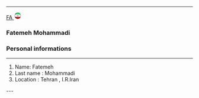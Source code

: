 
---
[FA](index.md)<a class="pt-trigger" href="index" data-animation="62"> <img src="img/Iran.png" width="20" height="20"/></a>

### Fatemeh Mohammadi

### Personal informations

---
<ol>
  <li> Name: Fatemeh</li>
  <li> Last name : Mohammadi</li>
  <li> Location : Tehran , I.R.Iran</li>
</ol>
--- 

